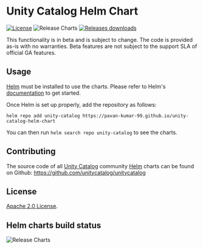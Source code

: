 # Unity Catalog Helm Chart

[![License](https://img.shields.io/badge/License-Apache%202.0-blue.svg)](https://opensource.org/licenses/Apache-2.0)  ![Release Charts](https://github.com/pavan-kumar-99/unity-catalog-helm-chart/workflows/Release%20Charts/badge.svg?branch=main)  [![Releases downloads](https://img.shields.io/github/downloads/pavan-kumar-99/unity-catalog-helm-chart/total.svg)](https://github.com/pavan-kumar-99/unity-catalog-helm-chart/releases)

This functionality is in beta and is subject to change. The code is provided as-is with no warranties. Beta features are not subject to the support SLA of official GA features.

## Usage

[Helm](https://helm.sh) must be installed to use the charts. Please refer to Helm's [documentation](https://helm.sh/docs/) to get started.

Once Helm is set up properly, add the repository as follows:

```console
helm repo add unity-catalog https://pavan-kumar-99.github.io/unity-catalog-helm-chart
```

You can then run `helm search repo unity-catalog` to see the charts.

## Contributing

The source code of all [Unity Catalog](https://github.com/unitycatalog/unitycatalog) community [Helm](https://helm.sh) charts can be found on Github: <https://github.com/unitycatalog/unitycatalog>


## License

<!-- Keep full URL links to repo files because this README syncs from main to gh-pages.  -->
[Apache 2.0 License](https://github.com/pavan-kumar-99/unity-catalog-helm-chart/blob/master/LICENSE).

## Helm charts build status

![Release Charts](https://github.com/pavan-kumar-99/unity-catalog-helm-chart/workflows/Release%20Charts/badge.svg?branch=main)
